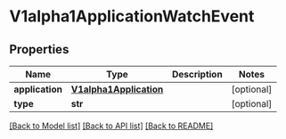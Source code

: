 # V1alpha1ApplicationWatchEvent

## Properties
Name | Type | Description | Notes
------------ | ------------- | ------------- | -------------
**application** | [**V1alpha1Application**](V1alpha1Application.md) |  | [optional] 
**type** | **str** |  | [optional] 

[[Back to Model list]](../README.md#documentation-for-models) [[Back to API list]](../README.md#documentation-for-api-endpoints) [[Back to README]](../README.md)

